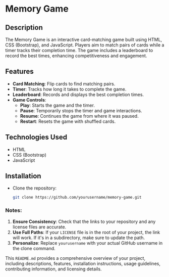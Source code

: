 # Memory Game

## Description
The Memory Game is an interactive card-matching game built using HTML, CSS (Bootstrap), and JavaScript. Players aim to match pairs of cards while a timer tracks their completion time. The game includes a leaderboard to record the best times, enhancing competitiveness and engagement.

## Features
- **Card Matching**: Flip cards to find matching pairs.
- **Timer**: Tracks how long it takes to complete the game.
- **Leaderboard**: Records and displays the best completion times.
- **Game Controls**:
  - **Play**: Starts the game and the timer.
  - **Pause**: Temporarily stops the timer and game interactions.
  - **Resume**: Continues the game from where it was paused.
  - **Restart**: Resets the game with shuffled cards.

## Technologies Used
- HTML
- CSS (Bootstrap)
- JavaScript

## Installation
- Clone the repository:
   ```bash
   git clone https://github.com/yourusername/memory-game.git


### Notes:
1. **Ensure Consistency**: Check that the links to your repository and any license files are accurate.
2. **Use Full Paths**: If your `LICENSE` file is in the root of your project, the link will work. If it's in a subdirectory, make sure to update the path.
3. **Personalize**: Replace `yourusername` with your actual GitHub username in the clone command.

This `README.md` provides a comprehensive overview of your project, including descriptions, features, installation instructions, usage guidelines, contributing information, and licensing details.
